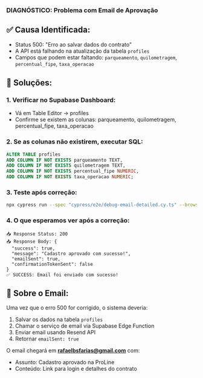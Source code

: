 ### DIAGNÓSTICO: Problema com Email de Aprovação

## ✅ **Causa Identificada:**

- Status 500: "Erro ao salvar dados do contrato"
- A API está falhando na atualização da tabela `profiles`
- Campos que podem estar faltando: `parqueamento`, `quilometragem`, `percentual_fipe`,
  `taxa_operacao`

## 🔧 **Soluções:**

### 1. **Verificar no Supabase Dashboard:**

- Vá em Table Editor → profiles
- Confirme se existem as colunas: parqueamento, quilometragem, percentual_fipe, taxa_operacao

### 2. **Se as colunas não existirem, executar SQL:**

```sql
ALTER TABLE profiles
ADD COLUMN IF NOT EXISTS parqueamento TEXT,
ADD COLUMN IF NOT EXISTS quilometragem TEXT,
ADD COLUMN IF NOT EXISTS percentual_fipe NUMERIC,
ADD COLUMN IF NOT EXISTS taxa_operacao NUMERIC;
```

### 3. **Teste após correção:**

```bash
npx cypress run --spec "cypress/e2e/debug-email-detailed.cy.ts" --browser electron
```

### 4. **O que esperamos ver após a correção:**

```
📥 Response Status: 200
📥 Response Body: {
  "success": true,
  "message": "Cadastro aprovado com sucesso!",
  "emailSent": true,
  "confirmationTokenSent": false
}
✅ SUCCESS: Email foi enviado com sucesso!
```

## 📧 **Sobre o Email:**

Uma vez que o erro 500 for corrigido, o sistema deveria:

1. Salvar os dados na tabela `profiles`
2. Chamar o serviço de email via Supabase Edge Function
3. Enviar email usando Resend API
4. Retornar `emailSent: true`

O email chegará em **rafaelbsfarias@gmail.com** com:

- Assunto: Cadastro aprovado na ProLine
- Conteúdo: Link para login e detalhes do contrato
